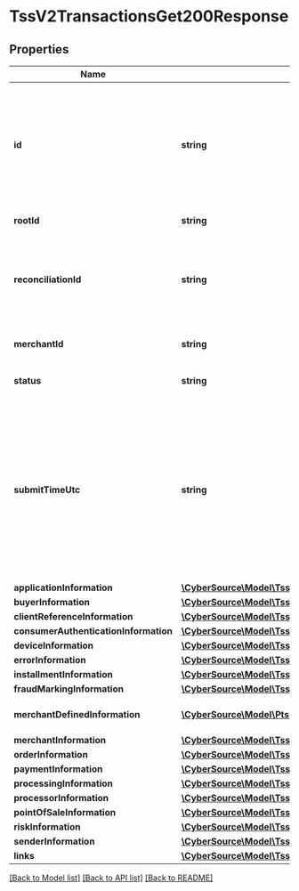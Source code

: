 # TssV2TransactionsGet200Response

## Properties
Name | Type | Description | Notes
------------ | ------------- | ------------- | -------------
**id** | **string** | An unique identification number assigned by CyberSource to identify the submitted request. It is also appended to the endpoint of the resource. | [optional] 
**rootId** | **string** | Payment Request Id | [optional] 
**reconciliationId** | **string** | The reconciliation id for the submitted transaction. This value is not returned for all processors. | [optional] 
**merchantId** | **string** | The description for this field is not available. | [optional] 
**status** | **string** | The status of the submitted transaction. | [optional] 
**submitTimeUtc** | **string** | Time of request in UTC. Format: &#x60;YYYY-MM-DDThh:mm:ssZ&#x60; Example &#x60;2016-08-11T22:47:57Z&#x60; equals August 11, 2016, at 22:47:57 (10:47:57 p.m.). The &#x60;T&#x60; separates the date and the time. The &#x60;Z&#x60; indicates UTC. | [optional] 
**applicationInformation** | [**\CyberSource\Model\TssV2TransactionsGet200ResponseApplicationInformation**](TssV2TransactionsGet200ResponseApplicationInformation.md) |  | [optional] 
**buyerInformation** | [**\CyberSource\Model\TssV2TransactionsGet200ResponseBuyerInformation**](TssV2TransactionsGet200ResponseBuyerInformation.md) |  | [optional] 
**clientReferenceInformation** | [**\CyberSource\Model\TssV2TransactionsGet200ResponseClientReferenceInformation**](TssV2TransactionsGet200ResponseClientReferenceInformation.md) |  | [optional] 
**consumerAuthenticationInformation** | [**\CyberSource\Model\TssV2TransactionsGet200ResponseConsumerAuthenticationInformation**](TssV2TransactionsGet200ResponseConsumerAuthenticationInformation.md) |  | [optional] 
**deviceInformation** | [**\CyberSource\Model\TssV2TransactionsGet200ResponseDeviceInformation**](TssV2TransactionsGet200ResponseDeviceInformation.md) |  | [optional] 
**errorInformation** | [**\CyberSource\Model\TssV2TransactionsGet200ResponseErrorInformation**](TssV2TransactionsGet200ResponseErrorInformation.md) |  | [optional] 
**installmentInformation** | [**\CyberSource\Model\TssV2TransactionsGet200ResponseInstallmentInformation**](TssV2TransactionsGet200ResponseInstallmentInformation.md) |  | [optional] 
**fraudMarkingInformation** | [**\CyberSource\Model\TssV2TransactionsGet200ResponseFraudMarkingInformation**](TssV2TransactionsGet200ResponseFraudMarkingInformation.md) |  | [optional] 
**merchantDefinedInformation** | [**\CyberSource\Model\Ptsv2paymentsMerchantDefinedInformation[]**](Ptsv2paymentsMerchantDefinedInformation.md) | The description for this field is not available. | [optional] 
**merchantInformation** | [**\CyberSource\Model\TssV2TransactionsGet200ResponseMerchantInformation**](TssV2TransactionsGet200ResponseMerchantInformation.md) |  | [optional] 
**orderInformation** | [**\CyberSource\Model\TssV2TransactionsGet200ResponseOrderInformation**](TssV2TransactionsGet200ResponseOrderInformation.md) |  | [optional] 
**paymentInformation** | [**\CyberSource\Model\TssV2TransactionsGet200ResponsePaymentInformation**](TssV2TransactionsGet200ResponsePaymentInformation.md) |  | [optional] 
**processingInformation** | [**\CyberSource\Model\TssV2TransactionsGet200ResponseProcessingInformation**](TssV2TransactionsGet200ResponseProcessingInformation.md) |  | [optional] 
**processorInformation** | [**\CyberSource\Model\TssV2TransactionsGet200ResponseProcessorInformation**](TssV2TransactionsGet200ResponseProcessorInformation.md) |  | [optional] 
**pointOfSaleInformation** | [**\CyberSource\Model\TssV2TransactionsGet200ResponsePointOfSaleInformation**](TssV2TransactionsGet200ResponsePointOfSaleInformation.md) |  | [optional] 
**riskInformation** | [**\CyberSource\Model\TssV2TransactionsGet200ResponseRiskInformation**](TssV2TransactionsGet200ResponseRiskInformation.md) |  | [optional] 
**senderInformation** | [**\CyberSource\Model\TssV2TransactionsGet200ResponseSenderInformation**](TssV2TransactionsGet200ResponseSenderInformation.md) |  | [optional] 
**links** | [**\CyberSource\Model\TssV2TransactionsGet200ResponseLinks**](TssV2TransactionsGet200ResponseLinks.md) |  | [optional] 

[[Back to Model list]](../README.md#documentation-for-models) [[Back to API list]](../README.md#documentation-for-api-endpoints) [[Back to README]](../README.md)


